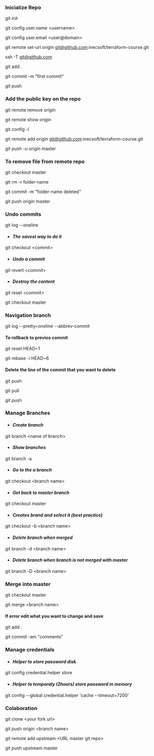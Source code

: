 ### __Inicialize Repo__
git init

git config user.name \<username\>

git config user.email \<user@domain\>

git remote set-url origin git@github.com:inecsoft/terraform-course.git

ssh -T git@github.com

git add .

git commit -m "first commit"

git push

### __Add the public key on the repo__
git remote remove origin

git remote show origin

git config -l

git remote add origin git@github.com:inecsoft/terraform-course.git

git push -u origin master

### __To remove file from remote repo__
git checkout master

git rm -r folder-name

git commit -m "folder-name deleted"

git push origin master

### __Undo commits__
git log --oneline
* #### _The savest way to do it_
git checkout \<commit\>
* #### _Undo a commit_
git revert \<commit\>
* #### _Destroy the content_
git reset \<commit\>

git checkout master

### __Navigation branch__
git log --pretty=oneline --abbrev-commit
#### To rollback to previos commit 
git reset HEAD\~1

git rebase -i HEAD\~6
#### Delete the line of the commit that you want to delete
git push

git pull

git push

### __Manage Branches__
* #### _Create branch_
git branch \<name of branch\>
* #### _Show branches_
git branch -a
* #### _Go to the a branch_
git checkout \<branch name\>
* #### _Get back to master branch_
git checkout master
* #### _Creates brand and select it (best practice)_
git checkout -b \<branch name\>
* #### _Delete branch when merged_
git branch -d \<branch name\>
* #### _Delete branch when branch is not merged with master_
git branch -D \<branch name\>

### __Merge into master__
git checkout master

git merge \<branch name\>
#### If error edit what you want to change and save
git add .

git commit -am "comments"

### __Manage credentials__
* #### _Helper to store password disk_
git config credential.helper store

* #### _Helper to temporaly (2hours) store password in memory_
git config --global credential.helper 'cache --timeout=7200'

### __Colaboration__
git clone \<your fork url\>

git push origin \<branch name\>

git remote add upstream \<URL master git repo\>

git push upstream master


